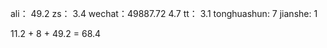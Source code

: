 ali：  49.2
zs：  3.4
wechat：49887.72  4.7
tt： 3.1
tonghuashun:  7
jianshe:   1

11.2 + 8 + 49.2 = 68.4